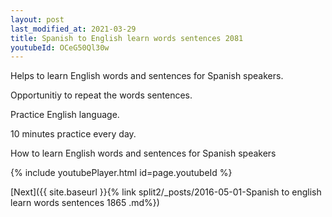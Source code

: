 ```yaml
---
layout: post
last_modified_at: 2021-03-29
title: Spanish to English learn words sentences 2081 
youtubeId: OCeG50Ql30w
---
```

 
 
Helps to learn English words and sentences for Spanish speakers.

Opportunitiy to repeat the words sentences. 

Practice English language. 
 
10 minutes practice every day. 
 
How to learn English words and sentences for Spanish speakers 
 
{% include youtubePlayer.html id=page.youtubeId %}
 
 
[Next]({{ site.baseurl }}{% link  split2/_posts/2016-05-01-Spanish to english learn words sentences 1865 .md%})
 
